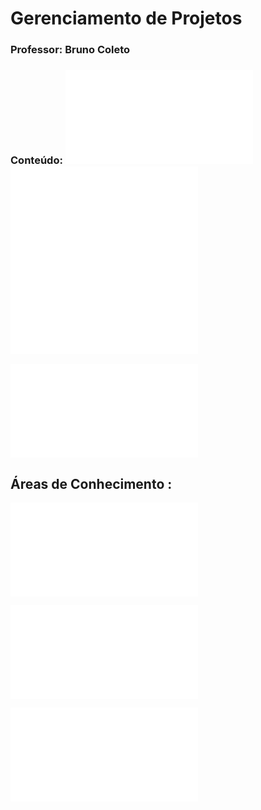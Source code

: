 # Gerenciamento de Projetos

### Professor: Bruno Coleto 
### Conteúdo: ![Iniciação](gerenciamento_de_projetos/iniciacao.md)![planejamento](gerenciamento_de_projetos/planejamento.md)  ![Execução, monitoramento e controle](gerenciamento_de_projetos/execucao_monitoramento_controle.md)
 ![Encerramento](gerenciamento_de_projetos/encerramento.md)

## Áreas de Conhecimento :

![Área de Conhecimento : Gerenciamento de Escopo](gerenciamento_de_projetos/area_de_conhecimento/gerenciamento_de_escopo.md)

![Área de Conhecimento : Gerenciamento de Cronograma](gerenciamento_de_projetos/area_de_conhecimento/gerenciamento_de_cronograma.md)

![Área de Conhecimento : Gerenciamento de Custos](gerenciamento_de_projetos/area_de_conhecimento/gerenciamento_de_custos.md)